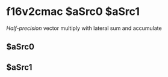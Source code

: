 # f16v2cmac $aSrc0 $aSrc1

*Half-precision* vector multiply with lateral sum and accumulate


## $aSrc0

## $aSrc1

